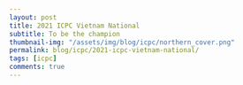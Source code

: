 ```yaml
---
layout: post
title: 2021 ICPC Vietnam National
subtitle: To be the champion
thumbnail-img: "/assets/img/blog/icpc/northern_cover.png"
permalink: blog/icpc/2021-icpc-vietnam-national/
tags: [icpc]
comments: true
---
```


